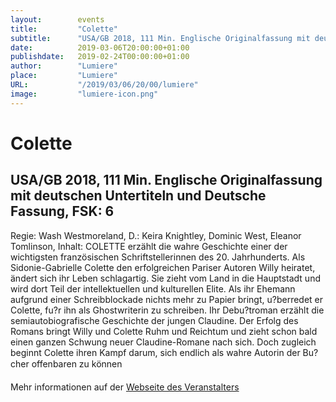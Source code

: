```yaml
---
layout:        events
title:         "Colette"
subtitle:      "USA/GB 2018, 111 Min. Englische Originalfassung mit deutschen Untertiteln und Deutsche Fassung, FSK:  6"
date:          2019-03-06T20:00:00+01:00
publishdate:   2019-02-24T00:00:00+01:00
author:        "Lumiere"
place:         "Lumiere"
URL:           "/2019/03/06/20/00/lumiere"
image:         "lumiere-icon.png"
---
```


Colette
===========

USA/GB 2018, 111 Min. Englische Originalfassung mit deutschen Untertiteln und Deutsche Fassung, FSK:  6
-----------

Regie: Wash Westmoreland, D.: Keira Knightley, Dominic West, Eleanor Tomlinson, Inhalt: COLETTE erzählt die wahre Geschichte einer der wichtigsten französischen Schriftstellerinnen des 20. Jahrhunderts. Als Sidonie-Gabrielle Colette den erfolgreichen Pariser Autoren Willy heiratet, ändert sich ihr Leben schlagartig. Sie zieht vom Land in die Hauptstadt und wird dort Teil der intellektuellen und kulturellen Elite. Als ihr Ehemann aufgrund einer Schreibblockade nichts mehr zu Papier bringt, u?berredet er Colette, fu?r ihn als Ghostwriterin zu schreiben. Ihr Debu?troman erzählt die semiautobiografische Geschichte der jungen Claudine. Der Erfolg des Romans bringt Willy und Colette Ruhm und Reichtum und zieht schon bald einen ganzen Schwung neuer Claudine-Romane nach sich. Doch zugleich beginnt Colette ihren Kampf darum, sich endlich als wahre Autorin der Bu?cher offenbaren zu können 

Mehr informationen auf der [Webseite des Veranstalters](http://www.lumiere.de/19/03/colette.htm)
